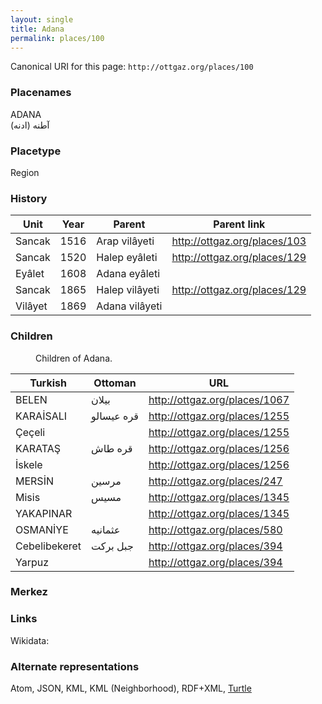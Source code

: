 ```yaml
---
layout: single
title: Adana
permalink: places/100
---
```


Canonical URI for this page:
`http://ottgaz.org/places/100`

### Placenames
ADANA	
آطنه (ادنه)							

### Placetype				
Region			
			
### History	
	
Unit|Year|Parent|Parent link
---|---|---|--- 
Sancak|1516|Arap vilâyeti|<http://ottgaz.org/places/103>	
Sancak|1520|Halep eyâleti|<http://ottgaz.org/places/129>
Eyâlet|1608|Adana eyâleti|
Sancak|1865|Halep vilâyeti|<http://ottgaz.org/places/129>
Vilâyet|1869|Adana vilâyeti|	

### Children
<figure style="width: 150px" class="align-left">
  <img src="{{ site.url }}{{ site.baseurl }}/images/Adana-places.jpeg" alt="">
  <figcaption>Children of Adana.</figcaption>
</figure> 

Turkish|Ottoman|URL
---|---|---
BELEN|بيلان|<http://ottgaz.org/places/1067>
KARAİSALI|قره عيسالو|<http://ottgaz.org/places/1255>
Çeçeli||<http://ottgaz.org/places/1255>
KARATAŞ|قره طاش|<http://ottgaz.org/places/1256>
İskele||<http://ottgaz.org/places/1256>
MERSİN|مرسين|<http://ottgaz.org/places/247>
Misis|مسيس|<http://ottgaz.org/places/1345>
YAKAPINAR||<http://ottgaz.org/places/1345>
OSMANİYE|عثمانيه|<http://ottgaz.org/places/580>
Cebelibekeret|جبل برکت|<http://ottgaz.org/places/394>
Yarpuz||<http://ottgaz.org/places/394>

### Merkez

### Links
Wikidata: 

### Alternate representations
Atom, JSON, KML, KML (Neighborhood), RDF+XML, [Turtle](http://ottgaz.org/places/100.ttl)
